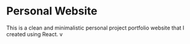 # Personal Website

This is a clean and minimalistic personal project portfolio website that I created using React. v

